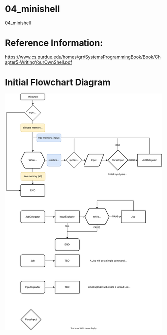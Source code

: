 # 04_minishell
04_minishell


# Reference Information:
https://www.cs.purdue.edu/homes/grr/SystemsProgrammingBook/Book/Chapter5-WritingYourOwnShell.pdf


# Initial Flowchart Diagram

![Minishell Basic Digram](doc/diagram/Minishell%20Basic.drawio.svg)
